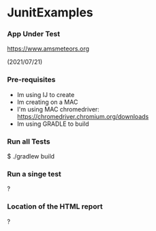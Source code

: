 # JunitExamples

### App Under Test ###

https://www.amsmeteors.org

(2021/07/21)

### Pre-requisites ###

* Im using IJ to create
* Im creating on a MAC
* I'm using MAC chromedriver: https://chromedriver.chromium.org/downloads
* Im using GRADLE to build

### Run all Tests

$ ./gradlew build

### Run a  singe test
?

### Location of the HTML report
?

